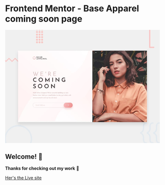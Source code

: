 # Frontend Mentor - Base Apparel coming soon page

![Design preview for the Base Apparel coming soon page coding challenge](./design/desktop-preview.jpg)

## Welcome! 👋

**Thanks for checking out my work** 🚀

[Her's the Live site](https://a2uuz.github.io/baseApparel-cominSoon/)